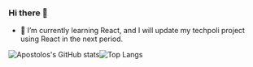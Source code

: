 ### Hi there 👋

- 🌱 I’m currently learning React, and I will update my techpoli project using React in the next period.

<div style="width: 100%;text-align: center;display: flex;align-items: center;">
  <img alt="Apostolos's GitHub stats" src="https://github-readme-stats.vercel.app/api?username=Apostolos172&hide=prs&count_private=true&theme=maroongold" />
  <img alt="Top Langs" src="https://github-readme-stats.vercel.app/api/top-langs/?username=Apostolos172&theme=panda&layout=compact&langs_count=7" />
</div>

<!--
**Apostolos172/Apostolos172** is a ✨ _special_ ✨ repository because its `README.md` (this file) appears on your GitHub profile.

Here are some ideas to get you started:

- 🔭 I’m currently working on ...
- 🌱 I’m currently learning React, javascript library
- 👯 I’m looking to collaborate on ...
- 🤔 I’m looking for help with ...
- 💬 Ask me about ...
- 📫 How to reach me: ...
- 😄 Pronouns: ...
- ⚡ Fun fact: ...
-->
